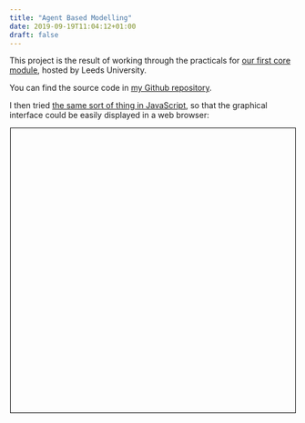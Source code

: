 ```yaml
---
title: "Agent Based Modelling"
date: 2019-09-19T11:04:12+01:00
draft: false
---
```


This project is the result of working through the practicals for [our first core module](https://www.geog.leeds.ac.uk/courses/computing/study/core-python-phd/), hosted by Leeds University.

You can find the source code in [my Github repository](https://github.com/peterprescott/agent-based-modelling).

I then tried [the same sort of thing in JavaScript](https://github.com/peterprescott/js-agent-modelling), so that the graphical interface could be easily displayed in a web browser:
<center>
		<svg id="backdrop" width=500 height=500 style="border:1px solid black"></svg>
</center>
<script src="https://d3js.org/d3.v3.min.js"></script>
<script src="/projects/abm101.js"></script>


